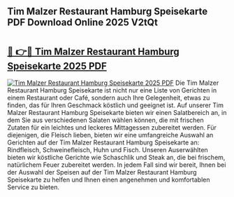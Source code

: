 ## Tim Malzer Restaurant Hamburg Speisekarte PDF Download Online 2025 V2tQt

# <h2><a href="http://gcdo4it.nevu.top/?p=Tim+Malzer+Restaurant+Hamburg+Speisekarte">🔗 👉🔴 Tim Malzer Restaurant Hamburg Speisekarte 2025 PDF</a></h2>

[![Tim Malzer Restaurant Hamburg Speisekarte 2025 PDF](https://i.imgur.com/dBaPXMq.png)](http://gcdo4it.nevu.top/?p=Tim+Malzer+Restaurant+Hamburg+Speisekarte)
Die Tim Malzer Restaurant Hamburg Speisekarte ist nicht nur eine Liste von Gerichten in einem Restaurant oder Café, sondern auch Ihre Gelegenheit, etwas zu finden, das für Ihren Geschmack köstlich und geeignet ist. Auf unserer Tim Malzer Restaurant Hamburg Speisekarte bieten wir einen Salatbereich an, in dem Sie aus verschiedenen Salaten wählen können, die mit frischen Zutaten für ein leichtes und leckeres Mittagessen zubereitet werden. Für diejenigen, die Fleisch lieben, bieten wir eine umfangreiche Auswahl an Gerichten auf der Tim Malzer Restaurant Hamburg Speisekarte an: Rindfleisch, Schweinefleisch, Huhn und Fisch. Unseren Auserwählten bieten wir köstliche Gerichte wie Schaschlik und Steak an, die bei frischem, natürlichem Feuer zubereitet werden. In jedem Fall sind wir bereit, Ihnen bei der Auswahl der Speisen auf der Tim Malzer Restaurant Hamburg Speisekarte zu helfen und Ihnen einen angenehmen und komfortablen Service zu bieten.
